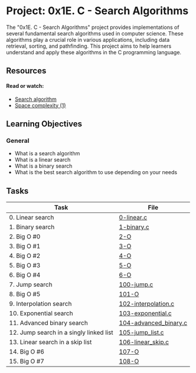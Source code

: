 # Project: 0x1E. C - Search Algorithms
The "0x1E. C - Search Algorithms" project provides implementations of several fundamental search algorithms used in computer science. These algorithms play a crucial role in various applications, including data retrieval, sorting, and pathfinding. This project aims to help learners understand and apply these algorithms in the C programming language.

## Resources

#### Read or watch:

* [Search algorithm](https://intranet.alxswe.com/rltoken/ap2kuRv8qrUMyQ0-MY3EXw)
* [Space complexity (1)](https://intranet.alxswe.com/rltoken/QK9ENdoTyqGs0d4_M3XE3g)
## Learning Objectives

### General
* What is a search algorithm
* What is a linear search
* What is a binary search
* What is the best search algorithm to use depending on your needs


## Tasks
| Task | File |
| ---- | ---- |
| 0. Linear search | [0-linear.c](./0-linear.c) |
| 1. Binary search | [1-binary.c](./1-binary.c) |
| 2. Big O #0 | [2-O](./2-O) |
| 3. Big O #1 | [3-O](./3-O) |
| 4. Big O #2 | [4-O](./4-O) |
| 5. Big O #3 | [5-O](./5-O) |
| 6. Big O #4 | [6-O](./6-O) |
| 7. Jump search | [100-jump.c](./100-jump.c) |
| 8. Big O #5 | [101-O](./101-O) |
| 9. Interpolation search | [102-interpolation.c](./102-interpolation.c) |
| 10. Exponential search | [103-exponential.c](./103-exponential.c) |
| 11. Advanced binary search | [104-advanced_binary.c](./104-advanced_binary.c) |
| 12. Jump search in a singly linked list | [105-jump_list.c](./105-jump_list.c) |
| 13. Linear search in a skip list | [106-linear_skip.c](./106-linear_skip.c) |
| 14. Big O #6 | [107-O](./107-O) |
| 15. Big O #7 | [108-O](./108-O) |
